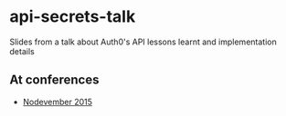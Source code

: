 # api-secrets-talk
Slides from a talk about Auth0's API lessons learnt and implementation details

## At conferences
* [Nodevember 2015](https://www.youtube.com/watch?v=0R7WmuWhoX4&list=PLSZHCj84JSDMInvIg8mxNRmemoMwrySFj&index=16)